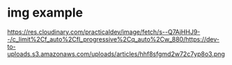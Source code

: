 # img example
https://res.cloudinary.com/practicaldev/image/fetch/s--Q7AjHHJ9--/c_limit%2Cf_auto%2Cfl_progressive%2Cq_auto%2Cw_880/https://dev-to-uploads.s3.amazonaws.com/uploads/articles/hhf8sfgmd2w72c7yp8o3.png